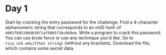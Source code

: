 # Day 1

Start by cracking the entry password for the challenge. Find a 4-character alphanumeric string that corresponds to an md5 hash of `4002f685108db38f1af9965f3bc869eb`. Write a program to crack this password. You can use brute force or use any technique you'd like. Go to `tiny.utk.edu/{that string}` (without any brackets). Download the file, which contains some secret data.